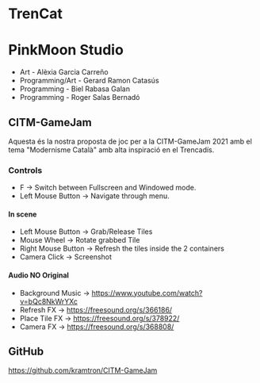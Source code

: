 # TrenCat

# PinkMoon Studio
- Art - Alèxia Garcia Carreño
- Programming/Art - Gerard Ramon Catasús
- Programming - Biel Rabasa Galan
- Programming - Roger Salas Bernadó

## CITM-GameJam
Aquesta és la nostra proposta de joc per a la CITM-GameJam 2021 amb el tema "Modernisme Català"
amb alta inspiració en el Trencadís.


### Controls
- F -> Switch between Fullscreen and Windowed mode.
- Left Mouse Button -> Navigate through menu.

#### In scene
- Left Mouse Button -> Grab/Release Tiles
- Mouse Wheel -> Rotate grabbed Tile
- Right Mouse Button -> Refresh the tiles inside the 2 containers
- Camera Click -> Screenshot

#### Audio NO Original
- Background Music -> https://www.youtube.com/watch?v=bQc8NkWrYXc
- Refresh FX -> https://freesound.org/s/366186/
- Place Tile FX -> https://freesound.org/s/378922/
- Camera FX -> https://freesound.org/s/368808/

## GitHub
https://github.com/kramtron/CITM-GameJam
